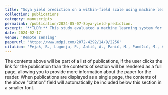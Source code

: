 ```yaml
---
title: "Soya yield prediction on a within-field scale using machine learning models trained on Sentinel-2 and soil data"
collection: publications
category: manuscripts
permalink: /publication/2024-05-07-Soya-yield-prediction.
excerpt: '**TLDR:** This study evaluated a machine learning system for within-field soybean yield prediction using Sentinel-2 multispectral images and soil parameters, focusing on farms in Upper Austria from 2018 to 2020. A new Polygon-Pixel Interpolation method optimized yield monitor and satellite image alignment, with Stochastic Gradient Descent performing best, achieving a mean absolute error of 4.36 kg/pixel and a correlation coefficient of 0.83%.'
date: 2024-02-17
venue: 'Remote sensing'
paperurl: 'https://www.mdpi.com/2072-4292/14/9/2256'
citation: 'Pejak, B., Lugonja, P., Antić, A., Panić, M., Pandžić, M., Alexakis, E., Mavrepis, P., Zhou, N., Marko, O. and Crnojević, V., 2022. Soya yield prediction on a within-field scale using machine learning models trained on Sentinel-2 and soil data. Remote sensing, 14(9), p.2256.'
---
```


The contents above will be part of a list of publications, if the user clicks the link for the publication than the contents of section will be rendered as a full page, allowing you to provide more information about the paper for the reader. When publications are displayed as a single page, the contents of the above "citation" field will automatically be included below this section in a smaller font.
